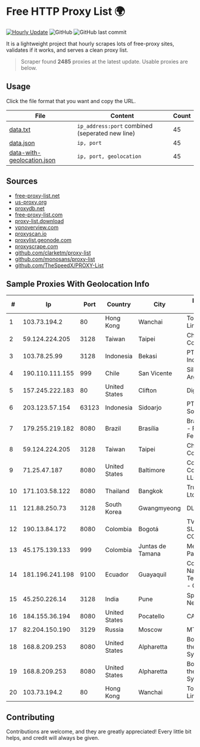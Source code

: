 
# Free HTTP Proxy List 🌍

[![Hourly Update](https://github.com/mertguvencli/http-proxy-list/actions/workflows/main.yml/badge.svg?branch=main)](https://github.com/mertguvencli/http-proxy-list/actions/workflows/main.yml)
![GitHub](https://img.shields.io/github/license/mertguvencli/http-proxy-list)
![GitHub last commit](https://img.shields.io/github/last-commit/mertguvencli/http-proxy-list)

It is a lightweight project that hourly scrapes lots of free-proxy sites, validates if it works, and serves a clean proxy list.


> Scraper found **2485** proxies at the latest update. Usable proxies are below.

## Usage

Click the file format that you want and copy the URL.


|File|Content|Count|
|----|-------|-----|
|[data.txt](https://raw.githubusercontent.com/mertguvencli/http-proxy-list/main/proxy-list/data.txt)|`ip_address:port` combined (seperated new line)|45|
|[data.json](https://raw.githubusercontent.com/mertguvencli/http-proxy-list/main/proxy-list/data.json)|`ip, port`|45|
|[data-with-geolocation.json](https://raw.githubusercontent.com/mertguvencli/http-proxy-list/main/proxy-list/data-with-geolocation.json)|`ip, port, geolocation`|45|

## Sources

* [free-proxy-list.net](https://free-proxy-list.net)
* [us-proxy.org](https://www.us-proxy.org)
* [proxydb.net](http://proxydb.net)
* [free-proxy-list.com](https://free-proxy-list.com/?page=&port=&type%5B%5D=http&type%5B%5D=https&up_time=0&search=Search)
* [proxy-list.download](https://www.proxy-list.download/HTTP)
* [vpnoverview.com](https://vpnoverview.com/privacy/anonymous-browsing/free-proxy-servers)
* [proxyscan.io](https://www.proxyscan.io)
* [proxylist.geonode.com](https://proxylist.geonode.com/api/proxy-list?limit=300&page=1&sort_by=lastChecked&sort_type=desc&protocols=http,https)
* [proxyscrape.com](https://api.proxyscrape.com/v2/?request=displayproxies&protocol=http&timeout=10000&country=all&ssl=all&anonymity=all)
* [github.com/clarketm/proxy-list](https://raw.githubusercontent.com/clarketm/proxy-list/master/proxy-list-raw.txt)
* [github.com/monosans/proxy-list](https://raw.githubusercontent.com/monosans/proxy-list/main/proxies/http.txt)
* [github.com/TheSpeedX/PROXY-List](https://raw.githubusercontent.com/TheSpeedX/PROXY-List/master/http.txt)


## Sample Proxies With Geolocation Info

|#|Ip|Port|Country|City|Internet Service Provider|
|-|--|----|-------|----|-------------------------|
|1|103.73.194.2|80|Hong Kong|Wanchai|TouchPal HK Co., Limited|
|2|59.124.224.205|3128|Taiwan|Taipei|Chunghwa Telecom Co., Ltd.|
|3|103.78.25.99|3128|Indonesia|Bekasi|PT Mora Telematika Indonesia|
|4|190.110.111.155|999|Chile|San Vicente|Silica Networks Argentina S.A.|
|5|157.245.222.183|80|United States|Clifton|DigitalOcean, LLC|
|6|203.123.57.154|63123|Indonesia|Sidoarjo|PT Maxindo Mitra Solusi|
|7|179.255.219.182|8080|Brazil|Brasília|Brasil Telecom S/A - Filial Distrito Federal|
|8|59.124.224.205|3128|Taiwan|Taipei|Chunghwa Telecom Co., Ltd.|
|9|71.25.47.187|8080|United States|Baltimore|Comcast Cable Communications, LLC|
|10|171.103.58.122|8080|Thailand|Bangkok|True Internet Co., Ltd.|
|11|121.88.250.73|3128|South Korea|Gwangmyeong|DLIVE|
|12|190.13.84.172|8080|Colombia|Bogotá|TV AZTECA SUCURSAL COLOMBIA|
|13|45.175.139.133|999|Colombia|Juntas de Tamana|Media Commerce Partners S.A|
|14|181.196.241.198|9100|Ecuador|Guayaquil|Corporacion Nacional De Telecomunicaciones - CNT EP|
|15|45.250.226.14|3128|India|Pune|Space Vision Digital Network Pvt. Ltd|
|16|184.155.36.194|8080|United States|Pocatello|CABLE ONE, INC.|
|17|82.204.150.190|3129|Russia|Moscow|MTS PJSC|
|18|168.8.209.253|8080|United States|Alpharetta|Board of Regents of the University System of Georgia|
|19|168.8.209.253|8080|United States|Alpharetta|Board of Regents of the University System of Georgia|
|20|103.73.194.2|80|Hong Kong|Wanchai|TouchPal HK Co., Limited|



## Contributing

Contributions are welcome, and they are greatly appreciated! Every
little bit helps, and credit will always be given.

